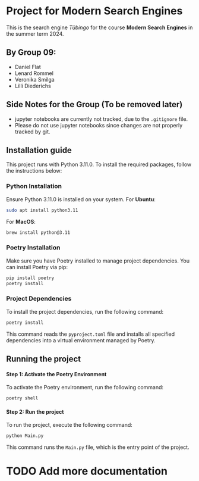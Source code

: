 # Project for Modern Search Engines
This is the search engine *Tübingo* for the course **Modern Search Engines** in the summer term 2024.

## By Group 09:
 - Daniel Flat
 - Lenard Rommel
 - Veronika Smilga
 - Lilli Diederichs

## Side Notes for the Group (To be removed later)
* jupyter notebooks are currently not tracked, due to the `.gitignore` file.
* Please do not use jupyter notebooks since changes are not properly tracked by git.
## Installation guide
This project runs with Python 3.11.0. To install the required packages, follow the instructions below:

### Python Installation
Ensure Python 3.11.0 is installed on your system.
For **Ubuntu**:
```bash 
sudo apt install python3.11
```
For **MacOS**:
```bash
brew install python@3.11
```
### Poetry Installation
Make sure you have Poetry installed to manage project dependencies. You can install Poetry via pip:
```bash
pip install poetry
poetry install
```

### Project Dependencies
To install the project dependencies, run the following command:
```bash
poetry install
```
This command reads the `pyproject.toml` file and installs all specified dependencies into a virtual environment managed by Poetry.

## Running the project
#### Step 1: Activate the Poetry Environment
To activate the Poetry environment, run the following command:
```bash
poetry shell
```
#### Step 2: Run the project
To run the project, execute the following command:
```bash
python Main.py
```
This command runs the `Main.py` file, which is the entry point of the project.
# TODO Add more documentation


